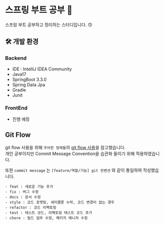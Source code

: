 # 스프링 부트 공부 🥕

스프링 부트 공부하고 정리하는 스터디입니다. 😙

## 🛠️ 개발 환경

 ### Backend
* IDE : IntelliJ IDEA Community
* Java17
* SpringBoot 3.3.0
* Spring Data Jpa
* Gradle
* Junit

### FrontEnd
* 진행 예정

## Git Flow

git flow 사용을 위해 `우아한 형제들`의 [git flow 사용](https://techblog.woowahan.com/2553/)을 참고했습니다.
<br>개인 공부이지만 Commit Message Convention을 습관화 들이기 위해 적용하였습니다.

또한 `commit message` 는 `[feature/역할/기능] git 컨벤션` 와 같이 통일하여 작성했습니다.

```update : 기존의 기능 수정
- feat : 새로운 기능 추가
- fix : 버그 수정
- docs : 문서 수정
- style : 코드 포맷팅, 세미콜론 누락, 코드 변경이 없는 경우
- refactor : 코드 리팩토링
- test : 테스트 코드, 리팩토링 테스트 코드 추가
- chore : 빌드 업무 수정, 패키지 매니저 수정
```




